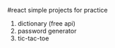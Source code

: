 #react simple projects for practice

1. dictionary (free api)
2. password generator
3. tic-tac-toe


